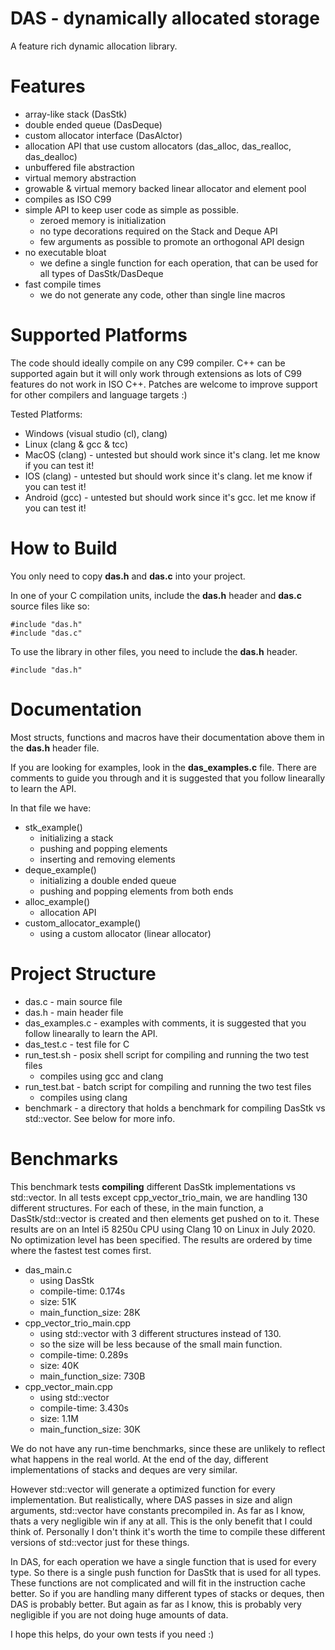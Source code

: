# DAS - dynamically allocated storage

A feature rich dynamic allocation library.

# Features
- array-like stack (DasStk)
- double ended queue (DasDeque)
- custom allocator interface (DasAlctor)
- allocation API that use custom allocators (das_alloc, das_realloc, das_dealloc)
- unbuffered file abstraction
- virtual memory abstraction
- growable & virtual memory backed linear allocator and element pool
- compiles as ISO C99
- simple API to keep user code as simple as possible.
	- zeroed memory is initialization
	- no type decorations required on the Stack and Deque API
	- few arguments as possible to promote an orthogonal API design
- no executable bloat
	- we define a single function for each operation, that can be used for all types of DasStk/DasDeque
- fast compile times
	- we do not generate any code, other than single line macros

# Supported Platforms
The code should ideally compile on any C99 compiler. C++ can be supported again but
it will only work through extensions as lots of C99 features do not work in ISO C++.
Patches are welcome to improve support for other compilers and language targets :)

Tested Platforms:
- Windows (visual studio (cl), clang)
- Linux (clang & gcc & tcc)
- MacOS (clang) - untested but should work since it's clang. let me know if you can test it!
- IOS (clang) - untested but should work since it's clang. let me know if you can test it!
- Android (gcc) - untested but should work since it's gcc. let me know if you can test it!

# How to Build

You only need to copy **das.h** and **das.c** into your project.

In one of your C compilation units, include the **das.h** header and **das.c** source files like so:

```
#include "das.h"
#include "das.c"
```

To use the library in other files, you need to include the **das.h** header.

```
#include "das.h"
```

# Documentation

Most structs, functions and macros have their documentation above them in the **das.h** header file.

If you are looking for examples, look in the **das_examples.c** file. There are comments to guide you through and it is suggested that you follow linearally to learn the API.<br>

In that file we have:
- stk_example()
	- initializing a stack
	- pushing and popping elements
	- inserting and removing elements
- deque_example()
	- initializing a double ended queue
	- pushing and popping elements from both ends
- alloc_example()
	- allocation API
- custom_allocator_example()
	- using a custom allocator (linear allocator)

# Project Structure

- das.c - main source file
- das.h - main header file
- das_examples.c - examples with comments, it is suggested that you follow linearally to learn the API.
- das_test.c - test file for C
- run_test.sh - posix shell script for compiling and running the two test files
	- compiles using gcc and clang
- run_test.bat - batch script for compiling and running the two test files
	- compiles using clang
- benchmark - a directory that holds a benchmark for compiling DasStk vs std::vector. See below for more info.

# Benchmarks
This benchmark tests **compiling** different DasStk implementations vs std::vector. In all tests except cpp_vector_trio_main, we are handling 130 different structures. For each of these, in the main function, a DasStk/std::vector is created and then elements get pushed on to it. These results are on an Intel i5 8250u CPU using Clang 10 on Linux in July 2020. No optimization level has been specified. The results are ordered by time where the fastest test comes first.

- das_main.c
	- using DasStk
	- compile-time: 0.174s
	- size: 51K
	- main_function_size: 28K
- cpp_vector_trio_main.cpp
	- using std::vector with 3 different structures instead of 130.
	- so the size will be less because of the small main function.
	- compile-time: 0.289s
	- size: 40K
	- main_function_size: 730B
- cpp_vector_main.cpp
	- using std::vector
	- compile-time: 3.430s
	- size: 1.1M
	- main_function_size: 30K

We do not have any run-time benchmarks, since these are unlikely to reflect what happens in the real world. At the end of the day, different implementations of stacks and deques are very similar.

However std::vector will generate a optimized function for every implementation. But realistically, where DAS passes in size and align arguments, std::vector have constants precompiled in. As far as I know, thats a very negligible win if any at all. This is the only benefit that I could think of. Personally I don't think it's worth the time to compile these different versions of std::vector just for these things.

In DAS, for each operation we have a single function that is used for every type. So there is a single push function for DasStk that is used for all types. These functions are not complicated and will fit in the instruction cache better. So if you are handling many different types of stacks or deques, then DAS is probably better. But again as far as I know, this is probably very negligible if you are not doing huge amounts of data.

I hope this helps, do your own tests if you need :)


